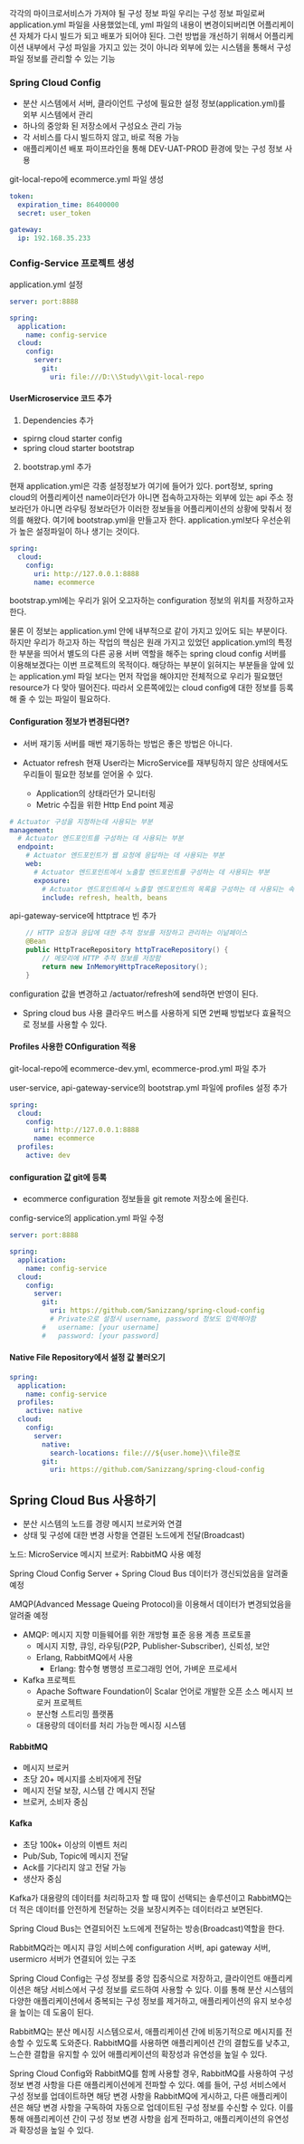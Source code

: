 각각의 마이크로서비스가 가져야 될 구성 정보 파일
우리는 구성 정보 파일로써 application.yml 파일을 사용했었는데,
yml 파일의 내용이 변경이되버리면 어플리케이션 자체가 다시 빌드가 되고 배포가 되어야 된다.
그런 방법을 개선하기 위해서 어플리케이션 내부에서 구성 파일을 가지고 있는 것이 아니라 외부에 있는 시스템을 통해서 구성 파일 정보를 관리할 수 있는 기능

### Spring Cloud Config

- 분산 시스템에서 서버, 클라이언트 구성에 필요한 설정 정보(application.yml)를 외부 시스템에서 관리
- 하나의 중앙화 된 저장소에서 구성요소 관리 가능
- 각 서비스를 다시 빌드하지 않고, 바로 적용 가능
- 애플리케이션 배포 파이프라인을 통해 DEV-UAT-PROD 환경에 맞는 구성 정보 사용

git-local-repo에 ecommerce.yml 파일 생성

```yml
token:
  expiration_time: 86400000
  secret: user_token

gateway:
  ip: 192.168.35.233
```

### Config-Service 프로젝트 생성

application.yml 설정

```yml
server: port:8888

spring:
  application:
    name: config-service
  cloud:
    config:
      server:
        git:
          uri: file:///D:\\Study\\git-local-repo
```

#### UserMicroservice 코드 추가

1. Dependencies 추가

- spirng cloud starter config
- spring cloud starter bootstrap

2. bootstrap.yml 추가

현재 application.yml은 각종 설정정보가 여기에 들어가 있다. port정보, spring cloud의 어플리케이션 name이라던가 아니면 접속하고자하는 외부에 있는 api 주소 정보라던가 아니면 라우팅 정보라던가 이러한 정보들을 어플리케이션의 상황에 맞춰서 정의를 해왔다.
여기에 bootstrap.yml을 만들고자 한다.
application.yml보다 우선순위가 높은 설정파일이 하나 생기는 것이다.

```yml
spring:
  cloud:
    config:
      uri: http://127.0.0.1:8888
      name: ecommerce
```

bootstrap.yml에는 우리가 읽어 오고자하는 configuration 정보의 위치를 저장하고자 한다.

물론 이 정보는 application.yml 안에 내부적으로 같이 가지고 있어도 되는 부분이다. 하지만 우리가 하고자 하는 작업의 핵심은 원래 가지고 있었던 application.yml의 특정한 부분을 띄어서 별도의 다른 공용 서버 역할을 해주는 spring cloud config 서버를 이용해보겠다는 이번 프로젝트의 목적이다.
해당하는 부분이 읽혀지는 부분들을 앞에 있는 application.yml 파일 보다는 먼저 작업을 해야지만 전체적으로 우리가 필요했던 resource가 다 맞아 떨어진다.
따라서 오른쪽에있는 cloud config에 대한 정보를 등록해 줄 수 있는 파일이 필요하다.

#### Configuration 정보가 변경된다면?

- 서버 재기동
  서버를 매번 재기동하는 방법은 좋은 방법은 아니다.

- Actuator refresh
  현재 User라는 MicroService를 재부팅하지 않은 상태에서도 우리들이 필요한 정보를 얻어올 수 있다.

  - Application의 상태라던가 모니터링
  - Metric 수집을 위한 Http End point 제공

```yml
# Actuator 구성을 지정하는데 사용되는 부분
management:
  # Actuator 엔드포인트를 구성하는 데 사용되는 부분
  endpoint:
    # Actuator 엔드포인트가 웹 요청에 응답하는 데 사용되는 부분
    web:
      # Actuator 엔드포인트에서 노출할 엔드포인트를 구성하는 데 사용되는 부분
      exposure:
        # Actuator 엔드포인트에서 노출할 엔드포인트의 목록을 구성하는 데 사용되는 속성
        include: refresh, health, beans
```

api-gateway-service에 httptrace 빈 추가

```java
    // HTTP 요청과 응답에 대한 추적 정보를 저장하고 관리하는 이넡페이스
	@Bean
	public HttpTraceRepository httpTraceRepository() {
        // 메모리에 HTTP 추적 정보를 저장함
		return new InMemoryHttpTraceRepository();
	}
```

configuration 값을 변경하고
/actuator/refresh에 send하면 반영이 된다.

- Spring cloud bus 사용
  클라우드 버스를 사용하게 되면 2번째 방법보다 효율적으로 정보를 사용할 수 있다.

#### Profiles 사용한 COnfiguration 적용

git-local-repo에 ecommerce-dev.yml, ecommerce-prod.yml 파일 추가

user-service, api-gateway-service의 bootstrap.yml 파일에 profiles 설정 추가

```yml
spring:
  cloud:
    config:
      uri: http://127.0.0.1:8888
      name: ecommerce
  profiles:
    active: dev
```

#### configuration 값 git에 등록

- ecommerce configuration 정보들을 git remote 저장소에 올린다.

config-service의 application.yml 파일 수정

```yml
server: port:8888

spring:
  application:
    name: config-service
  cloud:
    config:
      server:
        git:
          uri: https://github.com/Sanizzang/spring-cloud-config
          # Private으로 설정시 username, password 정보도 입력해야함
        #   username: [your username]
        #   password: [your password]
```

#### Native File Repository에서 설정 값 불러오기

```yml
spring:
  application:
    name: config-service
  profiles:
    active: native
  cloud:
    config:
      server:
        native:
          search-locations: file:///${user.home}\\file경로
        git:
          uri: https://github.com/Sanizzang/spring-cloud-config
```

## Spring Cloud Bus 사용하기

- 분산 시스템의 노드를 경량 메시지 브로커와 연결
- 상태 및 구성에 대한 변경 사항을 연결된 노드에게 전달(Broadcast)

노드: MicroService
메시지 브로커: RabbitMQ 사용 예정

Spring Cloud Config Server + Spring Cloud Bus
데이터가 갱신되었음을 알려줄 예정

AMQP(Advanced Message Queing Protocol)을 이용해서
데이터가 변경되었음을 알려줄 예정

- AMQP: 메시지 지향 미들웨어를 위한 개방형 표준 응용 계층 프로토콜
  - 메시지 지향, 큐잉, 라우팅(P2P, Publisher-Subscriber), 신뢰성, 보안
  - Erlang, RabbitMQ에서 사용
    - Erlang: 함수형 병행성 프로그래밍 언어, 가벼운 프로세서
- Kafka 프로젝트
  - Apache Software Foundation이 Scalar 언어로 개발한 오픈 소스 메시지 브로커 프로젝트
  - 분산형 스트리밍 플랫폼
  - 대용량의 데이터를 처리 가능한 메시징 시스템

#### RabbitMQ

- 메시지 브로커
- 초당 20+ 메시지를 소비자에게 전달
- 메시지 전달 보장, 시스템 간 메시지 전달
- 브로커, 소비자 중심

#### Kafka

- 초당 100k+ 이상의 이벤트 처리
- Pub/Sub, Topic에 메시지 전달
- Ack를 기다리지 않고 전달 가능
- 생산자 중심

Kafka가 대용량의 데이터를 처리하고자 할 때 많이 선택되는 솔루션이고 RabbitMQ는 더 적은 데이터를 안전하게 전달하는 것을 보장시켜주는 데이터라고 보면된다.

Spring Cloud Bus는 연결되어진 노드에게 전달하는 방송(Broadcast)역할을 한다.

RabbitMQ라는 메시지 큐잉 서비스에 configuration 서버, api gateway 서버, usermicro 서버가 연결되어 있는 구조

Spring Cloud Config는 구성 정보를 중앙 집중식으로 저장하고, 클라이언트 애플리케이션은 해당 서비스에서 구성 정보를 로드하여 사용할 수 있다.
이를 통해 분산 시스템의 다양한 애플리케이션에서 중복되는 구성 정보를 제거하고, 애플리케이션의 유지 보수성을 높이는 데 도움이 된다.

RabbitMQ는 분산 메시징 시스템으로서, 애플리케이션 간에 비동기적으로 메시지를 전송할 수 있도록 도와준다. RabbitMQ를 사용하면 애플리케이션 간의 결합도를 낮추고, 느슨한 결합을 유지할 수 있어 애플리케이션의 확장성과 유연성을 높일 수 있다.

Spring Cloud Config와 RabbitMQ를 함께 사용할 경우, RabbitMQ를 사용하여 구성 정보 변경 사항을 다른 애플리케이션에게 전파할 수 있다. 예를 들어, 구성 서비스에서 구성 정보를 업데이트하면 해당 변경 사항을 RabbitMQ에 게시하고, 다른 애플리케이션은 해당 변경 사항을 구독하여 자동으로 업데이트된 구성 정보를 수신할 수 있다. 이를 통해 애플리케이션 간이 구성 정보 변경 사항을 쉽게 전파하고, 애플리케이션의 유연성과 확장성을 높일 수 있다.
